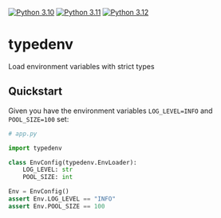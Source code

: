 [![Python 3.10](https://github.com/ShajeshJ/typedenv/actions/workflows/python-3.10.yml/badge.svg?branch=main)](https://github.com/ShajeshJ/typedenv/actions/workflows/python-3.10.yml)
[![Python 3.11](https://github.com/ShajeshJ/typedenv/actions/workflows/python-3.11.yml/badge.svg?branch=main)](https://github.com/ShajeshJ/typedenv/actions/workflows/python-3.11.yml)
[![Python 3.12](https://github.com/ShajeshJ/typedenv/actions/workflows/python-3.12.yml/badge.svg?branch=main)](https://github.com/ShajeshJ/typedenv/actions/workflows/python-3.12.yml)

# typedenv
Load environment variables with strict types

## Quickstart
Given you have the environment variables `LOG_LEVEL=INFO` and `POOL_SIZE=100` set:
```python
# app.py

import typedenv

class EnvConfig(typedenv.EnvLoader):
    LOG_LEVEL: str
    POOL_SIZE: int

Env = EnvConfig()
assert Env.LOG_LEVEL == "INFO"
assert Env.POOL_SIZE == 100
```

